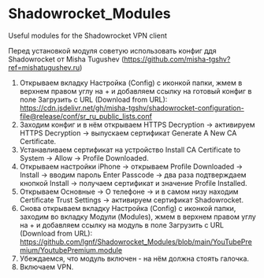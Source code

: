 # Shadowrocket_Modules
Useful modules for the Shadowrocket VPN client

Перед установкой модуля советую использовать конфиг ддя Shadowrocket от Misha Tugushev (https://github.com/misha-tgshv?ref=mishatugushev.ru)
1. Открываем вкладку Настройка (Config) с иконкой папки, жмем в верхнем правом углу на + и добавляем ссылку на готовый конфиг в поле Загрузить с URL (Download from URL):
   https://cdn.jsdelivr.net/gh/misha-tgshv/shadowrocket-configuration-file@release/conf/sr_ru_public_lists.conf
2. Заходим конфиг и в нём открываем HTTPS Decryption → активируем HTTPS Decryption → выпускаем сертификат Generate A New CA Certificate.
3. Устанавливаем сертификат на устройство Install CA Certificate to System → Allow → Profile Downloaded.
4. Открываем настройки iPhone → открываем Profile Downloaded → Install → вводим пароль Enter Passcode → два раза подтверждаем кнопкой Install → получаем сертификат и значение Profile Installed.
5. Открываем Основные → О телефоне → и в самом низу находим Certificate Trust Settings → активируем сертификат Shadowrocket.
6. Снова открываем вкладку Настройка (Config) с иконкой папки, заходим во вкладку Модули (Modules), жмем в верхнем правом углу на + и добавляем ссылку на модуль в поле Загрузить с URL (Download from URL):
   https://github.com/lgnf/Shadowrocket_Modules/blob/main/YouTubePremium/YoutubePremium.module
7. Убеждаемся, что модуль включен - на нём должна стоять галочка.
8. Включаем VPN.

